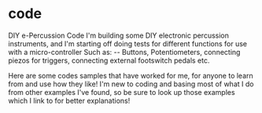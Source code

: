 # code
DIY e-Percussion Code
I'm building some DIY electronic percussion instruments, and I'm starting off doing tests for different functions for use with a micro-controller
Such as:
-- Buttons, Potentiometers, connecting piezos for triggers, connecting external footswitch pedals etc.

Here are some codes samples that have worked for me, for anyone to learn from and use how they like! 
I'm new to coding and basing most of what I do from other examples I've found, so be sure to look up those examples which I link to for
better explanations!
